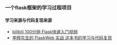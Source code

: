 ### 一个flask框架的学习过程项目

#### 学习来源与代码复现来源
 - [bilibili  100分钟 Flask快速入门视频](https://www.bilibili.com/video/BV1DY4y1M7cS/?spm_id_from=333.337.search-card.all.click&vd_source=0b01033d74816b5cfa3e938e08f9b69b)
 - [李辉先生的 FlaskWeb 实战 这本书的学习与代码复现](https://helloflask.com/book/1/)

